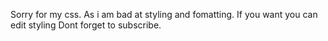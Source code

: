 Sorry for my css.
As i am bad at styling and fomatting.
If you want you can edit styling
Dont forget to subscribe.

